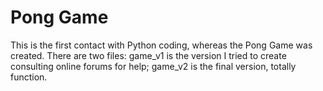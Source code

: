 # Pong Game
This is the first contact with Python coding, whereas the Pong Game was created.
There are two files: game_v1 is the version I tried to create consulting online forums for help; game_v2 is the final version, totally function.
